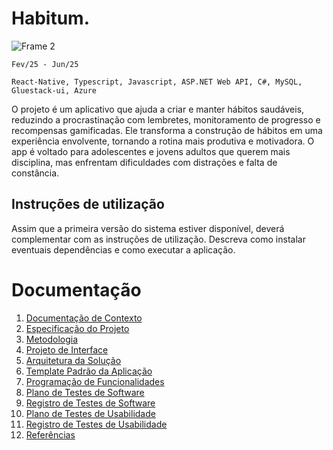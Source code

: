 # Habitum.

![Frame 2](https://github.com/user-attachments/assets/c35fee7d-ad26-4925-ab71-708464b0757f)


`Fev/25 - Jun/25`

`React-Native, Typescript, Javascript, ASP.NET Web API, C#, MySQL, Gluestack-ui, Azure`

O projeto é um aplicativo que ajuda a criar e manter hábitos saudáveis, reduzindo a procrastinação com lembretes, monitoramento de progresso e recompensas gamificadas. Ele transforma a construção de hábitos em uma experiência envolvente, tornando a rotina mais produtiva e motivadora. O app é voltado para adolescentes e jovens adultos que querem mais disciplina, mas enfrentam dificuldades com distrações e falta de constância.

## Instruções de utilização

Assim que a primeira versão do sistema estiver disponível, deverá complementar com as instruções de utilização. Descreva como instalar eventuais dependências e como executar a aplicação.

# Documentação

<ol>
<li><a href="docs/01-Documentação de Contexto.md"> Documentação de Contexto</a></li>
<li><a href="docs/02-Especificação do Projeto.md"> Especificação do Projeto</a></li>
<li><a href="docs/03-Metodologia.md"> Metodologia</a></li>
<li><a href="docs/04-Projeto de Interface.md"> Projeto de Interface</a></li>
<li><a href="docs/05-Arquitetura da Solução.md"> Arquitetura da Solução</a></li>
<li><a href="docs/06-Template Padrão da Aplicação.md"> Template Padrão da Aplicação</a></li>
<li><a href="docs/07-Programação de Funcionalidades.md"> Programação de Funcionalidades</a></li>
<li><a href="docs/08-Plano de Testes de Software.md"> Plano de Testes de Software</a></li>
<li><a href="docs/09-Registro de Testes de Software.md"> Registro de Testes de Software</a></li>
<li><a href="docs/10-Plano de Testes de Usabilidade.md"> Plano de Testes de Usabilidade</a></li>
<li><a href="docs/11-Registro de Testes de Usabilidade.md"> Registro de Testes de Usabilidade</a></li>
<li><a href="docs/13-Referências.md"> Referências</a></li>
</ol>
